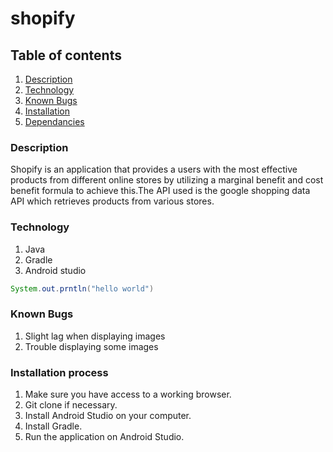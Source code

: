 # shopify
## Table of contents
1. [Description](#Description)
2. [Technology](#Technology)
3. [Known Bugs](#Knownbugs)
4. [Installation](#installation)
5. [Dependancies](#Dependncies)

### Description
Shopify is an application that provides a users with the most effective products from different online stores by utilizing a marginal benefit and cost benefit formula to achieve this.The API used is the google shopping data API which retrieves products from various stores.
### Technology

1. Java 
2. Gradle
3. Android studio


```Java 
System.out.prntln("hello world")
```
### Known Bugs
1. Slight lag when displaying images
2. Trouble displaying some images

### Installation process
1. Make sure you have access to a working browser.
2. Git clone if necessary.
3. Install Android Studio on your computer.
4. Install Gradle.
5. Run the application on Android Studio.
